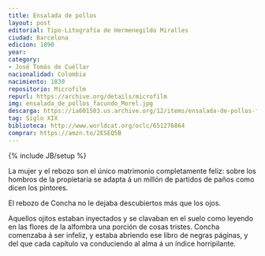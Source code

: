 ```yaml
---
title: Ensalada de pollos
layout: post	
editorial: Tipo-Litografía de Hermenegildo Miralles
ciudad: Barcelona
edicion: 1890
year: ‎ 
category: 
- José Tomás de Cuéllar
nacionalidad: Colombia
nacimiento: 1830
repositorio: Microfilm
repurl: https://archive.org/details/microfilm
img: ensalada_de_pollos_facundo_Morel.jpg
descarga: https://ia601503.us.archive.org/12/items/ensalada-de-pollos-facundo/Ensalada%20de%20pollos%20-%20Facundo.pdf
tag: Siglo XIX
biblioteca: http://www.worldcat.org/oclc/651276864
comprar: https://amzn.to/2ESEQ5B
---
```

{% include JB/setup %}

La mujer y el rebozo son el único matrimonio completamente feliz: sobre los hombros de la propietaria se adapta á un millón de partidos de paños como dicen los pintores.
 
El rebozo de Concha no le dejaba descubiertos más que los ojos. 
 
Aquellos ojitos estaban inyectados y se clavaban en el suelo como leyendo en las flores de la alfombra una porción de cosas tristes. Concha comenzaba á ser infeliz, y estaba abriendo ese libro de negras páginas, y del que cada capítulo va conduciendo al alma á un índice horripilante.
